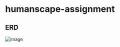 # humanscape-assignment

## ERD

![image](https://user-images.githubusercontent.com/32446834/141780326-f5aa1c00-d417-4452-aeef-a6c2f2ca6fdb.png)
